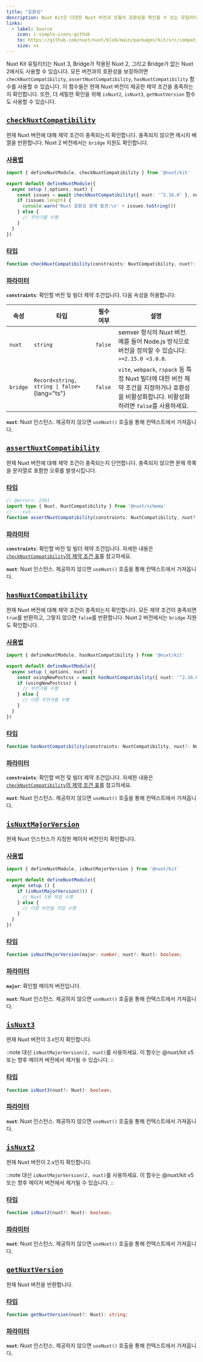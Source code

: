 ```yaml
---
title: "호환성"
description: Nuxt Kit은 다양한 Nuxt 버전과 모듈의 호환성을 확인할 수 있는 유틸리티를 제공합니다.
links:
  - label: Source
    icon: i-simple-icons-github
    to: https://github.com/nuxt/nuxt/blob/main/packages/kit/src/compatibility.ts
    size: xs
---
```


Nuxt Kit 유틸리티는 Nuxt 3, Bridge가 적용된 Nuxt 2, 그리고 Bridge가 없는 Nuxt 2에서도 사용할 수 있습니다. 모든 버전과의 호환성을 보장하려면 `checkNuxtCompatibility`, `assertNuxtCompatibility`, `hasNuxtCompatibility` 함수를 사용할 수 있습니다. 이 함수들은 현재 Nuxt 버전이 제공한 제약 조건을 충족하는지 확인합니다. 또한, 더 세밀한 확인을 위해 `isNuxt2`, `isNuxt3`, `getNuxtVersion` 함수도 사용할 수 있습니다.

## [`checkNuxtCompatibility`](#checknuxtcompatibility)

현재 Nuxt 버전에 대해 제약 조건이 충족되는지 확인합니다. 충족되지 않으면 메시지 배열을 반환합니다. Nuxt 2 버전에서는 `bridge` 지원도 확인합니다.

### [사용법](#usage)

```ts twoslash
import { defineNuxtModule, checkNuxtCompatibility } from '@nuxt/kit'

export default defineNuxtModule({
  async setup (_options, nuxt) {
    const issues = await checkNuxtCompatibility({ nuxt: '^2.16.0' }, nuxt)
    if (issues.length) {
      console.warn('Nuxt 호환성 문제 발견:\n' + issues.toString())
    } else {
      // 무언가를 수행
    }
  }
})
```

### [타입](#type)

```ts
function checkNuxtCompatibility(constraints: NuxtCompatibility, nuxt?: Nuxt): Promise<NuxtCompatibilityIssues>;
```

### [파라미터](#parameters)

**`constraints`**: 확인할 버전 및 빌더 제약 조건입니다. 다음 속성을 허용합니다:

| 속성      | 타입                                         | 필수 여부 | 설명                                                                                                                                           |
| --------- | -------------------------------------------- | --------- | ---------------------------------------------------------------------------------------------------------------------------------------------- |
| `nuxt`    | `string`                                     | `false`   | semver 형식의 Nuxt 버전. 예를 들어 Node.js 방식으로 버전을 정의할 수 있습니다: `>=2.15.0 <3.0.0`.                                               |
| `bridge`  | `Record<string, string \| false>`{lang="ts"} | `false`   | `vite`, `webpack`, `rspack` 등 특정 Nuxt 빌더에 대한 버전 제약 조건을 지정하거나 호환성을 비활성화합니다. 비활성화하려면 `false`를 사용하세요. |

**`nuxt`**: Nuxt 인스턴스. 제공하지 않으면 `useNuxt()` 호출을 통해 컨텍스트에서 가져옵니다.

## [`assertNuxtCompatibility`](#assertnuxtcompatibility)

현재 Nuxt 버전에 대해 제약 조건이 충족되는지 단언합니다. 충족되지 않으면 문제 목록을 문자열로 포함한 오류를 발생시킵니다.

### [타입](#type)

```ts twoslash
// @errors: 2391
import type { Nuxt, NuxtCompatibility } from '@nuxt/schema'
// ---cut---
function assertNuxtCompatibility(constraints: NuxtCompatibility, nuxt?: Nuxt): Promise<true>;
```

### [파라미터](#parameters)

**`constraints`**: 확인할 버전 및 빌더 제약 조건입니다. 자세한 내용은 [`checkNuxtCompatibility`의 제약 조건 표](#parameters)를 참고하세요.

**`nuxt`**: Nuxt 인스턴스. 제공하지 않으면 `useNuxt()` 호출을 통해 컨텍스트에서 가져옵니다.

## [`hasNuxtCompatibility`](#hasnuxtcompatibility)

현재 Nuxt 버전에 대해 제약 조건이 충족되는지 확인합니다. 모든 제약 조건이 충족되면 `true`를 반환하고, 그렇지 않으면 `false`를 반환합니다. Nuxt 2 버전에서는 `bridge` 지원도 확인합니다.

### [사용법](#usage)

```ts twoslash
import { defineNuxtModule, hasNuxtCompatibility } from '@nuxt/kit'

export default defineNuxtModule({
  async setup (_options, nuxt) {
    const usingNewPostcss = await hasNuxtCompatibility({ nuxt: '^2.16.0' }, nuxt)
    if (usingNewPostcss) {
      // 무언가를 수행
    } else {
      // 다른 무언가를 수행
    }
  }
})
```

### [타입](#type)

```ts
function hasNuxtCompatibility(constraints: NuxtCompatibility, nuxt?: Nuxt): Promise<boolean>;
```

### [파라미터](#parameters)

**`constraints`**: 확인할 버전 및 빌더 제약 조건입니다. 자세한 내용은 [`checkNuxtCompatibility`의 제약 조건 표](#parameters)를 참고하세요.

**`nuxt`**: Nuxt 인스턴스. 제공하지 않으면 `useNuxt()` 호출을 통해 컨텍스트에서 가져옵니다.

## [`isNuxtMajorVersion`](#isnuxtmajorversion)

현재 Nuxt 인스턴스가 지정한 메이저 버전인지 확인합니다.

### [사용법](#usage)

```ts twoslash
import { defineNuxtModule, isNuxtMajorVersion } from '@nuxt/kit'

export default defineNuxtModule({
  async setup () {
    if (isNuxtMajorVersion(3)) {
      // Nuxt 3용 작업 수행
    } else {
      // 다른 버전용 작업 수행
    }
  }
})
```

### [타입](#type)

```ts
function isNuxtMajorVersion(major: number, nuxt?: Nuxt): boolean;
```

### [파라미터](#parameters)

**`major`**: 확인할 메이저 버전입니다.

**`nuxt`**: Nuxt 인스턴스. 제공하지 않으면 `useNuxt()` 호출을 통해 컨텍스트에서 가져옵니다.

## [`isNuxt3`](#isnuxt3)

현재 Nuxt 버전이 3.x인지 확인합니다.

::note
대신 `isNuxtMajorVersion(2, nuxt)`를 사용하세요. 이 함수는 \@nuxt/kit v5 또는 향후 메이저 버전에서 제거될 수 있습니다.
::

### [타입](#type)

```ts
function isNuxt3(nuxt?: Nuxt): boolean;
```

### [파라미터](#parameters)

**`nuxt`**: Nuxt 인스턴스. 제공하지 않으면 `useNuxt()` 호출을 통해 컨텍스트에서 가져옵니다.

## [`isNuxt2`](#isnuxt2)

현재 Nuxt 버전이 2.x인지 확인합니다.

::note
대신 `isNuxtMajorVersion(2, nuxt)`를 사용하세요. 이 함수는 \@nuxt/kit v5 또는 향후 메이저 버전에서 제거될 수 있습니다.
::

### [타입](#type)

```ts
function isNuxt2(nuxt?: Nuxt): boolean;
```

### [파라미터](#parameters)

**`nuxt`**: Nuxt 인스턴스. 제공하지 않으면 `useNuxt()` 호출을 통해 컨텍스트에서 가져옵니다.

## [`getNuxtVersion`](#getnuxtversion)

현재 Nuxt 버전을 반환합니다.

### [타입](#type)

```ts
function getNuxtVersion(nuxt?: Nuxt): string;
```

### [파라미터](#parameters)

**`nuxt`**: Nuxt 인스턴스. 제공하지 않으면 `useNuxt()` 호출을 통해 컨텍스트에서 가져옵니다.
